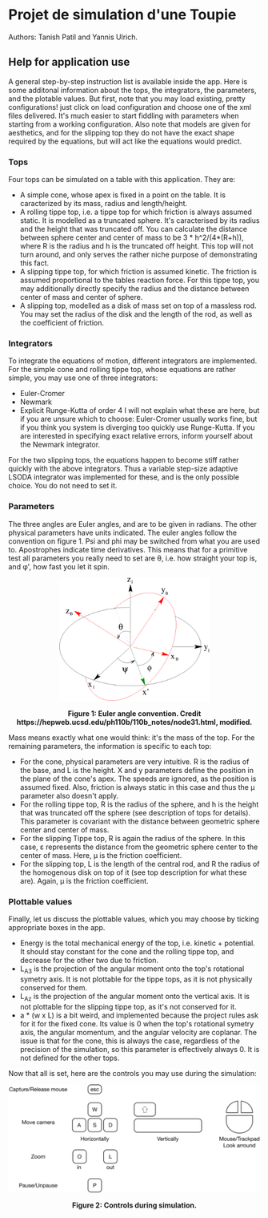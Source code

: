 
# Projet de simulation d'une Toupie

Authors: Tanish Patil and Yannis Ulrich.

## Help for application use

A general step-by-step instruction list is available inside the app. Here is some additonal information about the tops, the integrators, the parameters, and the plotable values. But first, note that you may load existing, pretty configurations! just click on load configuration and choose one of the xml files delivered. It's much easier to start fiddling with parameters when starting from a working configuration. Also note that models are given for aesthetics, and for the slipping top they do not have the exact shape required by the equations, but will act like the equations would predict. 
### Tops
Four tops can be simulated on a table with this application. They are:
* A simple cone, whose apex is fixed in a point on the table. It is caracterized by its mass, radius and length/height.
* A rolling tippe top, i.e. a tippe top for which friction is always assumed static. It is modelled as a truncated sphere. It's caracterised by its radius and the height that was truncated off. You can calculate the distance between sphere center and center of mass to be 3 \* h^2/(4*(R+h)), where R is the radius and h is the truncated off height. This top will not turn around, and only serves the rather niche purpose of demonstrating this fact. 
* A slipping tippe top, for which friction is assumed kinetic. The friction is assumed proportional to the tables reaction force. For this tippe top, you may additionally directly specify the radius and the distance between center of mass and center of sphere. 
* A slipping top, modelled as a disk of mass set on top of a massless rod. You may set the radius of the disk and the length of the rod, as well as the coefficient of friction. 

### Integrators
To integrate the equations of motion, different integrators are implemented. For the simple cone and rolling tippe top, whose equations are rather simple, you may use one of three integrators:
* Euler-Cromer
* Newmark
* Explicit Runge-Kutta of order 4
I will not explain what these are here, but if you are unsure which to choose: Euler-Cromer usually works fine, but if you think you system is diverging too quickly use Runge-Kutta. If you are interested in specifying exact relative errors, inform yourself about the Newmark integrator. 

For the two slipping tops, the equations happen to become stiff rather quickly with the above integrators. Thus a variable step-size adaptive LSODA integrator was implemented for these, and is the only possible choice. You do not need to set it.  

### Parameters
The three angles are Euler angles, and are to be given in radians. The other physical parameters have units indicated. The euler angles follow the convention on figure 1. Psi and phi may be switched from what you are used to. Apostrophes indicate time derivatives. This means that for a primitive test all parameters you really need to set are θ, i.e. how straight your top is, and φ', how fast you let it spin.

<p align="center">
 <img src="./EulerAnglesImage.png" width="300">
 </p>
 <p align="center">
 <b>Figure 1: Euler angle convention. Credit https://hepweb.ucsd.edu/ph110b/110b_notes/node31.html, modified.</b><br>
  </p>

Mass means exactly what one would think: it's the mass of the top. For the remaining parameters, the information is specific to each top:
* For the cone, physical parameters are very intuitive. R is the radius of the base, and L is the height. X and y parameters define the position in the plane of the cone's apex. The speeds are ignored, as the position is assumed fixed. Also, friction is always static in this case and thus the μ parameter also doesn't apply. 
* For the rolling tippe top, R is the radius of the sphere, and h is the height that was truncated off the sphere (see description of tops for details). This parameter is covariant with the distance between geometric sphere center and center of mass.
* For the slipping Tippe top, R is again the radius of the sphere. In this case, ε represents the distance from the geometric sphere center to the center of mass. Here, μ is the friction coefficient. 
* For the slipping top, L is the length of the central rod, and R the radius of the homogenous disk on top of it (see top description for what these are). Again, μ is the friction coefficient.

### Plottable values
Finally, let us discuss the plottable values, which you may choose by ticking appropriate boxes in the app. 
* Energy is the total mechanical energy of the top, i.e. kinetic + potential. It should stay constant for the cone and the rolling tippe top, and decrease for the other two due to friction. 
* L<sub>A3</sub> is the projection of the angular moment onto the top's rotational symetry axis. It is not plottable for the tippe tops, as it is not physically conserved for them.
* L<sub>Az</sub> is the projection of the angular moment onto the vertical axis. It is not plottable for the slipping tippe top, as it's not conserved for it.
* a \* (w x L) is a bit weird, and implemented because the project rules ask for it for the fixed cone. Its value is 0 when the top's rotational symetry axis, the angular momentum, and the angular velocity are coplanar. The issue is that for the cone, this is always the case, regardless of the precision of the simulation, so this parameter is effectively always 0. It is not defined for the other tops.

Now that all is set, here are the controls you may use during the simulation:
<p align="center">
 <img src="./HelpGraphic.png">
 </p>
 <p align="center">
 <b>Figure 2: Controls during simulation.</b><br>
  </p>

